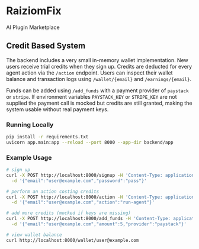 # RaiziomFix

AI Plugin Marketplace

## Credit Based System

The backend includes a very small in-memory wallet implementation. New users
receive trial credits when they sign up. Credits are deducted for every agent
action via the `/action` endpoint. Users can inspect their wallet balance and
transaction logs using `/wallet/{email}` and `/earnings/{email}`.

Funds can be added using `/add_funds` with a payment provider of `paystack` or
`stripe`. If environment variables `PAYSTACK_KEY` or `STRIPE_KEY` are not
supplied the payment call is mocked but credits are still granted, making the
system usable without real payment keys.

### Running Locally

```bash
pip install -r requirements.txt
uvicorn app.main:app --reload --port 8000 --app-dir backend/app
```

### Example Usage

```bash
# sign up
curl -X POST http://localhost:8000/signup -H 'Content-Type: application/json' \
  -d '{"email":"user@example.com","password":"pass"}'

# perform an action costing credits
curl -X POST http://localhost:8000/action -H 'Content-Type: application/json' \
  -d '{"email":"user@example.com","action":"run-agent"}'

# add more credits (mocked if keys are missing)
curl -X POST http://localhost:8000/add_funds -H 'Content-Type: application/json' \
  -d '{"email":"user@example.com","amount":5,"provider":"paystack"}'

# view wallet balance
curl http://localhost:8000/wallet/user@example.com
```
